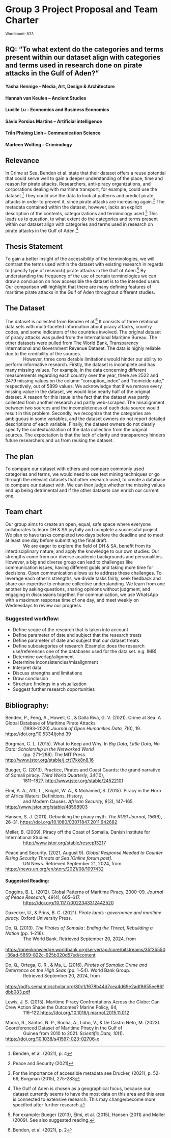 # Group 3 Project Proposal and Team Charter
<sub> Wordcount: 833 <sub/> 

## RQ: “To what extent do the categories and terms present within our dataset align with categories and terms used in research done on pirate attacks in the Gulf of Aden?”

#### Yasha Hennige – Media, Art, Design & Architecture
#### Hannah van Keulen – Ancient Studies
#### Lucille Lu – Economics and Business Economics
#### Sávio Porsius Martins – Artificial intelligence 
#### Trần Phương Linh – Communication Science
#### Marleen Wolting – Criminology

## Relevance 
In Crime at Sea, Benden et al. state that their dataset offers a reuse potential that could serve well to gain a deeper understanding of the place, time and reason for pirate attacks.
Researchers, anti-piracy organizations, and corporations dealing with maritime transport, for example, could use the dataset.[^1] They could use the data to look at patterns and predict pirate attacks in order to prevent it, since pirate attacks are increasing again.[^2] 
The metadata contained within the dataset, however, lacks an explicit description of the contents, categorizations and terminology used.[^3] This leads us to question, to what extent do the categories and terms present within our dataset align with categories and terms used in research on pirate attacks in the Gulf of Aden.[^4] 
## Thesis Statement
To gain a better insight of the accessibility of the terminologies, we will contrast the terms used within the dataset with existing research in regards to (specify type of research) pirate attacks in the Gulf of Aden.[^5] By understanding the frequency of the use of certain terminologies we can draw a conclusion on how accessible the dataset is to the intended users. Our comparison will highlight that there are many defining features of maritime pirate attacks in the Gulf of Aden throughout different studies. 
## The Dataset
The dataset is collected from Benden et al.[^6] It consists of three relational data sets with multi-faceted information about piracy attacks, country codes, and some indicators of the countries involved. 
The original dataset of piracy attacks was pulled from the International Maritime Bureau. The other datasets were pulled from The World Bank, Transparency International and Government Revenue Dataset. The data is highly reliable due to the credibility of the sources.  
&emsp;&emsp;&emsp;&emsp;However, three considerable limitations would hinder our ability to perform informative research. Firstly, the dataset is incomplete and has many missing values. For example, in the data concerning different measurements regarding each country over the year, there are 2522 and 2479 missing values on the column “corruption_index” and “homicide rate,” respectively, out of 5899 values. We acknowledge that if we remove every missing value in the dataset, we would lose nearly half of the original dataset. A reason for this issue is the fact that the dataset was partly collected from another research and partly web-scraped. The misalignment between two sources and the incompleteness of each data source would result in this problem. Secondly, we recognize that the categories are ambiguous in some variables, and the dataset owners do not report detailed descriptions of each variable. Finally, the dataset owners do not clearly specify the contextualization of the data collection from the original sources. The expectation is that the lack of clarity and transparency hinders future researchers and us from reusing the dataset.

## The plan
To compare our dataset with others and compare commonly used categories and terms, we would need to use text mining techniques or go through the relevant datasets that other research used, to create a database to compare our dataset with. We can then judge whether the missing values end up being detrimental and if the other datasets can enrich our current one.
## Team chart
Our group aims to create an open, equal, safe space where everyone collaborates to learn DH & SA joyfully and complete a successful project. We plan to have tasks completed two days before the deadline and to meet at least one day before submitting the final draft.   
&emsp;&emsp;&emsp;&emsp;We are eager to explore the field of DH & SA, benefit from its interdisciplinary nature, and apply the knowledge to our own studies. Our strengths come from our diverse academic backgrounds and personalities. However, a big and diverse group can lead to challenges like communication issues, having different goals and taking more time for decisions. Open communication allows us to address these challenges. To leverage each other’s strengths, we divide tasks fairly, seek feedback and share our expertise to enhance collective understanding. We learn from one another by asking questions, sharing opinions without judgment, and engaging in discussions together. For communication, we use WhatsApp with a maximum response time of one day, and meet weekly on Wednesdays to review our progress.
### Suggested workflow: 
- Define scope of the research that is taken into account
- Define parameter of date and subject that the research treats
- Define parameter of date and subject that our dataset treats
- Define subcategories of research (Example: does the research use/references one of the databases used for the data set. e.g. IMB)
- Determine overlap/alignment
- Determine inconsistencies/misalignment
- Interpret data
- Discuss strengths and limitations
- Draw conclusion
- Structure findings in a visualization
- Suggest further research opportunities 
[^1]:Benden, et al. (2021), p. 4
[^2]:Peace and Security (2021)
[^3]:For the importance of accessible metadata see Drucker, (2021), p. 52-69, Borgman (2015), 275-283
[^4]:The Gulf of Aden is chosen as a geographical focus, because our dataset currently seems to have the most data on this area and this area is connected to extensive research. This may change/become more specified after further research.

[^5]:For example: Bueger (2013), Elmi, et al. (2015), Hansen (2011) and Møller (2009). See also suggested reading. 

[^6]:Benden, et al. (2021), p. 2
## Bibliography: 
Benden, P., Feng, A., Howell, C., & Dalla Riva, G. V. (2021). Crime at Sea: A Global Database of Maritime Pirate Attacks  
&emsp;&emsp;&emsp;&emsp;(1993–2020).*Journal of Open Humanities Data, 7*(0), 19. https://doi.org/10.5334/johd.39 

Borgman, C. L. (2015). What to Keep and Why. In *Big Data, Little Data, No Data: Scholarship in the Networked World*   
&emsp;&emsp;&emsp;&emsp;(pp. 271–288). The MIT Press. http://www.jstor.org/stable/j.ctt17kk8n8.16 

Bueger, C. (2013). Practice, Pirates and Coast Guards: the grand narrative of Somali piracy. *Third World Quarterly, 34*(10),  
&emsp;&emsp;&emsp;&emsp;1811–1827. http://www.jstor.org/stable/24522101 

Elmi, A. A., Affi, L., Knight, W. A., & Mohamed, S. (2015). Piracy in the Horn of Africa Waters: Definitions, History,  
&emsp;&emsp;&emsp;&emsp;and Modern Causes. *African Security, 8*(3), 147–165. https://www.jstor.org/stable/48598903 

Hansen, S. J. (2011). Debunking the piracy myth. *The RUSI Journal, 156*(6), 26–31. https://doi.org/10.1080/03071847.2011.642682


Møller, B. (2009). Piracy off the Coast of Somalia. Danish Institute for International Studies.  
&emsp;&emsp;&emsp;&emsp;http://www.jstor.org/stable/resrep13217 

Peace and Security. (2021, August 9). *Global Response Needed to Counter Rising Security Threats at Sea [Online forum post]*.   
&emsp;&emsp;&emsp;&emsp;UN News. Retrieved September 21, 2024, from https://news.un.org/en/story/2021/08/1097432

#### Suggested Reading: 
Coggins, B. L. (2012). Global Patterns of Maritime Piracy, 2000–09. *Journal of Peace Research, 49*(4), 605–617.  
&emsp;&emsp;&emsp;&emsp;https://doi.org/10.1177/0022343312442520

Daxecker, U., & Prins, B. C. (2021). *Pirate lands : governance and maritime piracy.* Oxford University Press.  

Do, Q. (2013). *The Pirates of Somalia : Ending the Threat, Rebuilding a Nation* (pp. 1–216).  
&emsp;&emsp;&emsp;&emsp;The World Bank. Retrieved September 20, 2024, from   
&emsp;&emsp;&emsp;&emsp; https://openknowledge.worldbank.org/server/api/core/bitstreams/35f35550-36ad-5859-822c-925b320d57ed/content


Do, Q., Ortega, C. R., & Ma, L. (2016). *Pirates of Somalia: Crime and Deterrence on the High Seas* (pp. 1–54). World Bank Group.  
&emsp;&emsp;&emsp;&emsp;Retrieved September 20, 2024, from  
&emsp;&emsp;&emsp;&emsp;https://pdfs.semanticscholar.org/80c1/f678b44d7cea4d69e2adf8655ee86fdbb083.pdf


Lewis, J. S. (2015). Maritime Piracy Confrontations Across the Globe: Can Crew Action Shape the Outcomes? Marine Policy, 64,   
&emsp;&emsp;&emsp;&emsp;116–122.https://doi.org/10.1016/j.marpol.2015.11.012


Moura, R., Santos, N. P., Rocha, A., Lobo, V., & De Castro Neto, M. (2023). Georeferenced Dataset of Maritime Piracy in the Gulf of   
&emsp;&emsp;&emsp;&emsp;Guinea from 2010 to 2021. *Scientific Data, 10*(1). https://doi.org/10.1038/s41597-023-02706-x










